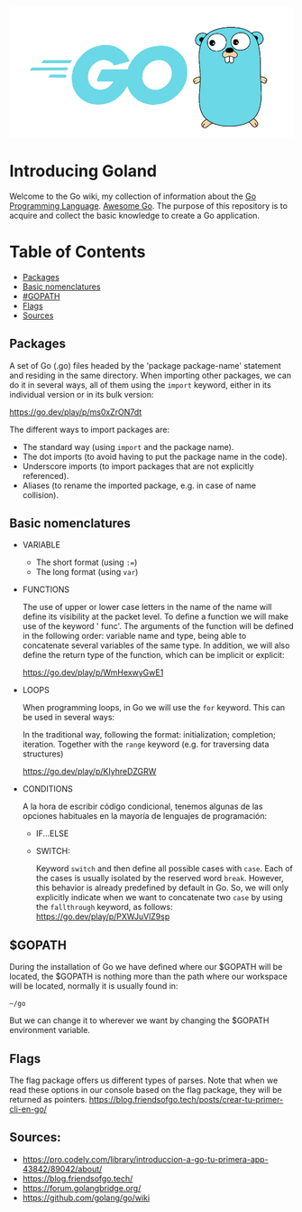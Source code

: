 ![](images\go-logo.PNG)

# **Introducing Goland**

Welcome to the Go wiki, my collection of information about the [Go Programming Language](https://go.dev/). [Awesome Go](http://awesome-go.com/). The purpose of this repository is to acquire and collect the basic knowledge to create a Go application.

# Table of Contents
- [Packages](#introducing-goland)
- [Basic nomenclatures](#basic-nomenclatures)
- [#GOPATH](#gopath)
- [Flags](#flags)
- [Sources](#sources)

## Packages

A set of Go (.go) files headed by the 'package package-name' statement and residing in the same directory.
When importing other packages, we can do it in several ways, all of them using the `import` keyword, either in its individual version or in its bulk version:

https://go.dev/play/p/ms0xZrON7dt

The different ways to import packages are:

- The standard way (using `import` and the package name).
- The dot imports (to avoid having to put the package name in the code).
- Underscore imports (to import packages that are not explicitly referenced).
- Aliases (to rename the imported package, e.g. in case of name collision).

## Basic nomenclatures
- VARIABLE
    - The short format (using `:=`)
    - The long format (using `var`)
- FUNCTIONS

    The use of upper or lower case letters in the name of the name will define its visibility at the packet level.
    To define a function we will make use of the keyword ' func'. The arguments of the function will be defined in the following order: variable name and type, being able to concatenate several variables of the same type. In addition, we will also define the return type of the function, which can be implicit or explicit:

    https://go.dev/play/p/WmHexwyGwE1

- LOOPS

    When programming loops, in Go we will use the `for` keyword. This can be used in several ways:

    In the traditional way, following the format: initialization; completion; iteration.
    Together with the `range` keyword (e.g. for traversing data structures)

    https://go.dev/play/p/KIyhreDZGRW

- CONDITIONS

    A la hora de escribir código condicional, tenemos algunas de las opciones habituales en la mayoría de lenguajes de programación:

    - IF...ELSE

    - SWITCH:

        Keyword `switch` and then define all possible cases with `case`. Each of the cases is usually isolated by the reserved word `break`. However, this behavior is already predefined by default in Go. So, we will only explicitly indicate when we want to concatenate two `case` by using the `fallthrough` keyword, as follows:
        https://go.dev/play/p/PXWJuVlZ9sp


## $GOPATH

During the installation of Go we have defined where our $GOPATH will be located, the $GOPATH is nothing more than the path where our workspace will be located, normally it is usually found in:

    ~/go

But we can change it to wherever we want by changing the $GOPATH environment variable.

## Flags
The flag package offers us different types of parses. Note that when we read these options in our console based on the flag package, they will be returned as pointers.
https://blog.friendsofgo.tech/posts/crear-tu-primer-cli-en-go/


## Sources:
- https://pro.codely.com/library/introduccion-a-go-tu-primera-app-43842/89042/about/
- https://blog.friendsofgo.tech/
- https://forum.golangbridge.org/
- https://github.com/golang/go/wiki

